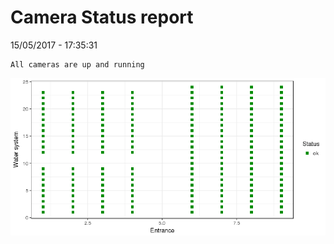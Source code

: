 Camera Status report
================
15/05/2017 - 17:35:31

    All cameras are up and running

![](camreport_files/figure-markdown_github/unnamed-chunk-2-1.png)
